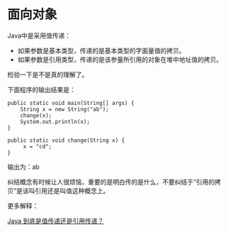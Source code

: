 # 面向对象

Java中是采用值传递：

* 如果参数是基本类型，传递的是基本类型的字面量值的拷贝。
* 如果参数是引用类型，传递的是该参量所引用的对象在堆中地址值的拷贝。

检验一下是不是真的理解了。

下面程序的输出结果是：

```text
public static void main(String[] args) {
    String x = new String("ab");
    change(x);
    System.out.println(x);
}

public static void change(String x) {
     x = "cd";
}
```

输出为：ab

纠结概念有时候让人很烦恼，重要的是明白传的是什么，不要纠结于“引用的拷贝”是该叫引用还是叫值这种概念上。

更多解释：

[Java 到底是值传递还是引用传递？](https://www.zhihu.com/question/31203609)

